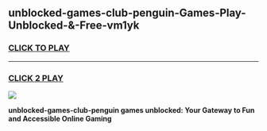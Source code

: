 
## unblocked-games-club-penguin-Games-Play-Unblocked-&-Free-vm1yk
<h3>
<a href="https://premium76.site?title=unblocked-games-club-penguin&ref=24A">CLICK TO PLAY</a></h3>
<hr>

<h3>
<a href="https://premium76.site?title=unblocked-games-club-penguin&ref=24A">CLICK 2 PLAY</a>
  
</h3>

<a href="https://premium76.site?title=unblocked-games-club-penguin&ref=24A"><img src="https://clearcache.store/games.png"></a>


**unblocked-games-club-penguin games unblocked: Your Gateway to Fun and Accessible Online Gaming**
